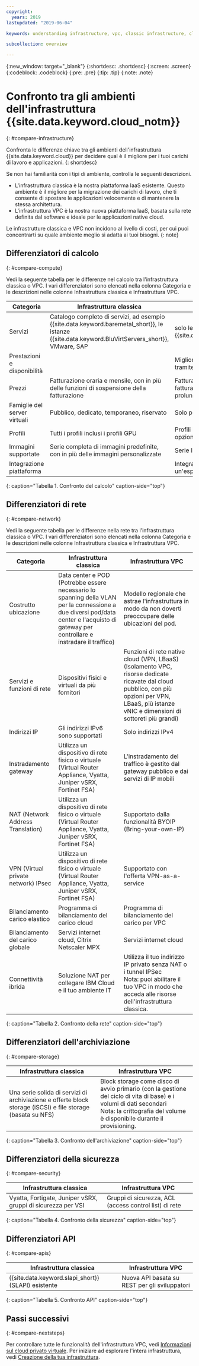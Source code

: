 ```yaml
---
copyright:
  years: 2019
lastupdated: "2019-06-04"

keywords: understanding infrastructure, vpc, classic infrastructure, cloud environment

subcollection: overview

---
```


{:new_window: target="_blank"}
{:shortdesc: .shortdesc}
{:screen: .screen}
{:codeblock: .codeblock}
{:pre: .pre}
{:tip: .tip}
{:note: .note}

# Confronto tra gli ambienti dell'infrastruttura {{site.data.keyword.cloud_notm}} 
{: #compare-infrastructure}

Confronta le differenze chiave tra gli ambienti dell'infrastruttura {{site.data.keyword.cloud}} per decidere qual è il migliore per i tuoi carichi di lavoro e applicazioni.
{: shortdesc}

Se non hai familiarità con i tipi di ambiente, controlla le seguenti descrizioni.

* L'infrastruttura classica è la nostra piattaforma IaaS esistente. Questo ambiente è il migliore per la migrazione dei carichi di lavoro, che ti consente di spostare le applicazioni velocemente e di mantenere la stessa architettura.
* L'infrastruttura VPC è la nostra nuova piattaforma IaaS, basata sulla rete definita dal software e ideale per le applicazioni native cloud.

Le infrastrutture classica e VPC non incidono al livello di costi, per cui puoi concentrarti su quale ambiente meglio si adatta ai tuoi bisogni.
{: note}

## Differenziatori di calcolo
{: #compare-compute}

Vedi la seguente tabella per le differenze nel calcolo tra l'infrastruttura classica o VPC. I vari differenziatori sono elencati nella colonna Categoria e le descrizioni nelle colonne Infrastruttura classica e Infrastruttura VPC. 

| Categoria   |Infrastruttura classica|Infrastruttura VPC|
| ---------- | ------------------------- | ------------------ |
|  Servizi  |Catalogo completo di servizi, ad esempio {{site.data.keyword.baremetal_short}}, le istanze {{site.data.keyword.BluVirtServers_short}}, VMware, SAP | solo le istanze {{site.data.keyword.BluVirtServers_short}} |
| Prestazioni e disponibilità| | Migliore disponibilità di archiviazione tramite l'architettura della zona |
| Prezzi | Fatturazione oraria e mensile, con in più delle funzioni di sospensione della fatturazione | Fatturazione oraria, sospensione della fatturazione e sconto sull'utilizzo prolungato |
| Famiglie del server virtuali | Pubblico, dedicato, temporaneo, riservato | Solo pubblico |
| Profili| Tutti i profili inclusi i profili GPU | Profili bilanciato, calcolo, memoria con opzioni di RAM e vCPU più elevate |
| Immagini supportate | Serie completa di immagini predefinite, con in più delle immagini personalizzate | Serie limitata di immagini predefinite|
| Integrazione piattaforma | | Integrazione IAM e gruppo di risorse per un'esperienza unificata |
{: caption="Tabella 1. Confronto del calcolo" caption-side="top"}

## Differenziatori di rete
{: #compare-network}

Vedi la seguente tabella per le differenze nella rete tra l'infrastruttura classica o VPC. I vari differenziatori sono elencati nella colonna Categoria e le descrizioni nelle colonne Infrastruttura classica e Infrastruttura VPC. 

| Categoria   |Infrastruttura classica|Infrastruttura VPC|
| ---------- | ------------------------- | ------------------ |
| Costrutto ubicazione    | Data center e POD <br>(Potrebbe essere necessario lo spanning della VLAN per la connessione a due diversi pod/data center e l'acquisto di gateway per controllare e instradare il traffico)| Modello regionale che astrae l'infrastruttura in modo da non doverti preoccupare delle ubicazioni del pod.|
| Servizi e funzioni di rete |Dispositivi fisici e virtuali da più fornitori | Funzioni di rete native cloud (VPN, LBaaS)<br>(Isolamento VPC, risorse dedicate ricavate dal cloud pubblico, con più opzioni per VPN, LBaaS, più istanze vNIC e dimensioni di sottoreti più grandi) |
| Indirizzi IP| Gli indirizzi IPv6 sono supportati | Solo indirizzi IPv4 |
| Instradamento gateway | Utilizza un dispositivo di rete fisico o virtuale (Virtual Router Appliance, Vyatta, Juniper vSRX, Fortinet FSA) | L'instradamento del traffico è gestito dal gateway pubblico e dai servizi di IP mobili |
| NAT (Network Address Translation)| Utilizza un dispositivo di rete fisico o virtuale (Virtual Router Appliance, Vyatta, Juniper vSRX, Fortinet FSA) | Supportato dalla funzionalità BYOIP (Bring-your-own-IP)  |
| VPN (Virtual private network) IPsec | Utilizza un dispositivo di rete fisico o virtuale (Virtual Router Appliance, Vyatta, Juniper vSRX, Fortinet FSA) | Supportato con l'offerta VPN-as-a-service |
|  Bilanciamento carico elastico | Programma di bilanciamento del carico cloud  |Programma di bilanciamento del carico per VPC|
| Bilanciamento del carico globale| Servizi internet cloud, Citrix Netscaler MPX |Servizi internet cloud|
|Connettività ibrida | Soluzione NAT per collegare IBM Cloud e il tuo ambiente IT | Utilizza il tuo indirizzo IP privato senza NAT o i tunnel IPSec <br>Nota: puoi abilitare il tuo VPC in modo che acceda alle risorse dell'infrastruttura classica.|
{: caption="Tabella 2. Confronto della rete" caption-side="top"}

## Differenziatori dell'archiviazione
{: #compare-storage}

|Infrastruttura classica|Infrastruttura VPC|
| ------------------------- | ------------------ |
|Una serie solida di servizi di archiviazione e offerte block storage (iSCSI) e file storage (basata su NFS)| Block storage come disco di avvio primario (con la gestione del ciclo di vita di base) e i volumi di dati secondari  <br> Nota: la crittografia del volume è disponibile durante il provisioning.|
{: caption="Tabella 3. Confronto dell'archiviazione" caption-side="top"}

## Differenziatori della sicurezza
{: #compare-security}

|Infrastruttura classica|Infrastruttura VPC|
| ---------- | ------------------------- |
|Vyatta, Fortigate, Juniper vSRX, gruppi di sicurezza per VSI| Gruppi di sicurezza, ACL (access control list) di rete|
{: caption="Tabella 4. Confronto della sicurezza" caption-side="top"}

## Differenziatori API
{: #compare-apis}

|Infrastruttura classica|Infrastruttura VPC|
| ------------------------- | ------------------ |
|{{site.data.keyword.slapi_short}} (SLAPI) esistente | Nuova API basata su REST per gli sviluppatori|
{: caption="Tabella 5. Confronto API" caption-side="top"}

## Passi successivi
{: #compare-nextsteps}

Per controllare tutte le funzionalità dell'infrastruttura VPC, vedi [Informazioni sul cloud privato virtuale](/docs/vpc-on-classic?topic=vpc-on-classic-about). Per iniziare ad esplorare l'intera infrastruttura, vedi [Creazione della tua infrastruttura](/docs/overview?topic=overview-first-steps-it-ops).
